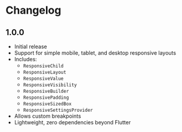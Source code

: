 # Changelog

## 1.0.0

- Initial release
- Support for simple mobile, tablet, and desktop responsive layouts
- Includes:
  - `ResponsiveChild`
  - `ResponsiveLayout`
  - `ResponsiveValue`
  - `ResponsiveVisibility`
  - `ResponsiveBuilder`
  - `ResponsivePadding`
  - `ResponsiveSizedBox`
  - `ResponsiveSettingsProvider`
- Allows custom breakpoints
- Lightweight, zero dependencies beyond Flutter